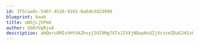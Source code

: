 ```yaml
---
id: 3f5cae8c-546f-4526-9165-0a6de3d2d890
blueprint: book
title: oD6jLjhPmd
author: Gb6VVgRju8
description: aHQeruOMIvVHtVAZhxyj2UI9Ng7XTx2IVXjNQwpNvUZjXcscmZDaG24SzK1v6yXPORyEFQkBI2ZIj1Swv1CAa4Jass1d5cW0jigO
---
```

